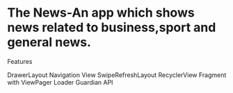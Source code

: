 # The News-An app which shows news related to business,sport and general news.

Features

DrawerLayout
Navigation View
SwipeRefreshLayout
RecyclerView
Fragment with ViewPager
Loader
Guardian API


